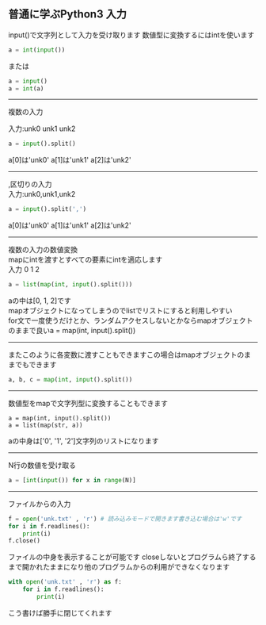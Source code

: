 ## 普通に学ぶPython3 入力

input()で文字列として入力を受け取ります
数値型に変換するにはintを使います
```python
a = int(input())
```
または
```python
a = input()
a = int(a)
```

---
複数の入力

入力:unk0 unk1 unk2
```python
a = input().split()
```
a[0]は'unk0' a[1]は'unk1' a[2]は'unk2'

---
,区切りの入力  
入力:unk0,unk1,unk2
```python
a = input().split(',')
```
a[0]は'unk0' a[1]は'unk1' a[2]は'unk2'

---
複数の入力の数値変換  
mapにintを渡すとすべての要素にintを適応します  
入力 0 1 2  
```python
a = list(map(int, input().split()))
```
aの中は[0, 1, 2]です  
mapオブジェクトになってしまうのでlistでリストにすると利用しやすい  
for文で一度使うだけとか、ランダムアクセスしないとかならmapオブジェクトのままで良いa = map(int, input().split())

---

またこのように各変数に渡すこともできますこの場合はmapオブジェクトのままでもできます
```python
a, b, c = map(int, input().split())
```

---

数値型をmapで文字列型に変換することもできます
```pyhton
a = map(int, input().split())
a = list(map(str, a))
```
aの中身は['0', '1', '2']文字列のリストになります

---

N行の数値を受け取る
```python
a = [int(input()) for x in range(N)]
```

---

ファイルからの入力
```python
f = open('unk.txt' , 'r') # 読み込みモードで開きます書き込む場合は'w'です
for i in f.readlines():
    print(i)
f.close()
```
ファイルの中身を表示することが可能です
closeしないとプログラムら終了するまで開かれたままになり他のプログラムからの利用ができなくなります

```python
with open('unk.txt' , 'r') as f:
    for i in f.readlines():
        print(i)
```
こう書けば勝手に閉じてくれます
